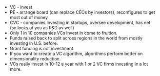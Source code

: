 - VC - invest
- PE - arrange board (can replace CEOs by investors), reconfigures to get most out of money
- CVC - companies investing in startups, oversee development, has net (so looks at you as R&D as well)
- Only 1 in 10 companies VCs invest in come to fruition.
- Funds raised back to split across regions in the world from mostly investing in U.S. before.
- Grant funding is not investment.
- If you want to create a VC algorithm, algorithms perform better on dimensionality reduction.
- VCs really invest in 10-12 a year with 1 or 2 VC firms investing in a lot more.